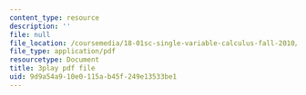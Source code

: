 ```yaml
---
content_type: resource
description: ''
file: null
file_location: /coursemedia/18-01sc-single-variable-calculus-fall-2010/9d9a54a910e0115ab45f249e13533be1_eHJuAByQf5A.pdf
file_type: application/pdf
resourcetype: Document
title: 3play pdf file
uid: 9d9a54a9-10e0-115a-b45f-249e13533be1
---
```

